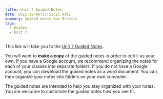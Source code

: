 ```yaml
---
title: Unit 7 Guided Notes
date: 2021-12-06T17:51:25.939Z
summary: Guided notes for Mitosis
tags:
  - Guides
  - Unit 7
---
```

This link will take you to the [Unit 7 Guided Notes](https://docs.google.com/document/d/1noMnQFg6Gxyu0Iz-eEBVJzDfG0cYsWe1Apreb6fXAGw/edit?usp=sharing).

You will want to **make a copy** of the guided notes in order to edit it as your own. If you have a Google account, we recommend organizing the notes for each of your classes into separate folders. If you do not have a Google account, you can download the guided notes as a word document. You can then organize your notes into folders on your own computer.

The guided notes are intended to help you stay organized with your notes. You are welcome to customize the guided notes how you see fit.